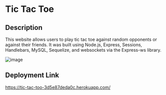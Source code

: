 # Tic Tac Toe

## Description
This website allows users to play tic tac toe against random opponents or against their friends. It was built using Node.js, Express, Sessions, Handlebars, MySQL, Sequelize, and websockets via the Express-ws library. 

![image](https://github.com/WillRMorris/tic-tac-too/assets/92000023/0f6dc2bc-db4e-430e-ba32-61723b0c107a)



## Deployment Link
https://tic-tac-too-3d5e87deda0c.herokuapp.com/
